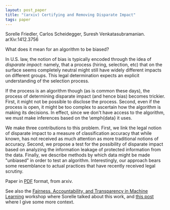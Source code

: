 ```yaml
---
layout: post_paper
title: "(arxiv) Certifying and Removing Disparate Impact"
tags: paper
---
```


Sorelle Friedler, Carlos Scheidegger, Suresh Venkatasubramanian.
arXiv:1412.3756

What does it mean for an algorithm to be biased?

In U.S. law, the notion of bias is typically encoded through the idea
of *disparate impact*: namely, that a process (hiring, selection,
etc) that on the surface seems completely neutral might still have
widely different impacts on different groups. This legal determination
expects an explicit understanding of the selection process.

If the process is an algorithm though (as is common these days), the
process of determining disparate impact (and hence bias) becomes
trickier. First, it might not be possible to disclose the
process. Second, even if the process is open, it might be too complex
to ascertain how the algorithm is making its decisions. In effect,
since we don't have access to the algorithm, we must make inferences
based on the \emph{data} it uses.

We make three contributions to this problem. First, we link the legal
notion of disparate impact to a measure of classification accuracy
that while known, has not received as much attention as more
traditional notions of accuracy. Second, we propose a test for the
possibility of disparate impact based on analyzing the information
leakage of protected information from the data. Finally, we describe
methods by which data might be made "unbiased" in order to test an
algorithm. Interestingly, our approach bears some resemblance to
actual practices that have recently received legal scrutiny.

Paper in [PDF](http://arxiv.org/pdf/1412.3756v1) format, from arxiv.

See also the [Fairness, Accountability, and Transparency in Machine
Learning](http://fatml.org) workshop where Sorelle talked about this
work, and [this
post](//2014/12/09/data-mining-visualization-fairness-accountability.html)
where I give some more context.
